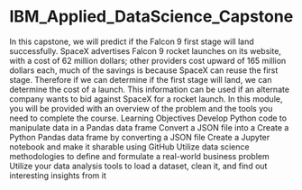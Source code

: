 # IBM_Applied_DataScience_Capstone

In this capstone, we will predict if the Falcon 9 first stage will land successfully. SpaceX advertises Falcon 9 rocket launches on its website, with a cost of 62 million dollars; other providers cost upward of 165 million dollars each, much of the savings is because SpaceX can reuse the first stage. Therefore if we can determine if the first stage will land, we can determine the cost of a launch. This information can be used if an alternate company wants to bid against SpaceX for a rocket launch. In this module, you will be provided with an overview of the problem and the tools you need to complete the course.
Learning Objectives
Develop Python code to manipulate data in a Pandas data frame
Convert a JSON file into a Create a Python Pandas data frame by converting a JSON file
Create a Jupyter notebook and make it sharable using GitHub
Utilize data science methodologies to define and formulate a real-world business problem
Utilize your data analysis tools to load a dataset, clean it, and find out interesting insights from it
